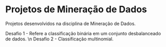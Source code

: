 # Projetos de Mineração de Dados

Projetos desenvolvidos na disciplina de Mineração de Dados.

Desafio 1 - Refere a classificação binária em um conjunto desbalanceado de dados. \n
Desafio 2 - Classificação multinomial.
